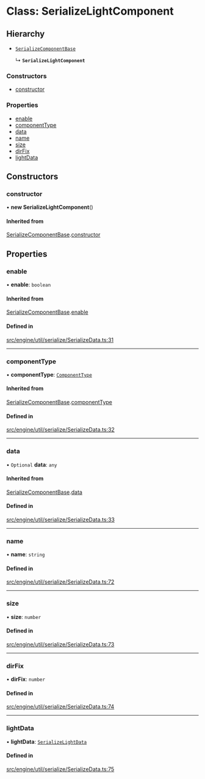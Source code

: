 # Class: SerializeLightComponent

## Hierarchy

- [`SerializeComponentBase`](SerializeComponentBase.md)

  ↳ **`SerializeLightComponent`**


### Constructors

- [constructor](SerializeLightComponent.md#constructor)

### Properties

- [enable](SerializeLightComponent.md#enable)
- [componentType](SerializeLightComponent.md#componenttype)
- [data](SerializeLightComponent.md#data)
- [name](SerializeLightComponent.md#name)
- [size](SerializeLightComponent.md#size)
- [dirFix](SerializeLightComponent.md#dirfix)
- [lightData](SerializeLightComponent.md#lightdata)

## Constructors

### constructor

• **new SerializeLightComponent**()

#### Inherited from

[SerializeComponentBase](SerializeComponentBase.md).[constructor](SerializeComponentBase.md#constructor)

## Properties

### enable

• **enable**: `boolean`

#### Inherited from

[SerializeComponentBase](SerializeComponentBase.md).[enable](SerializeComponentBase.md#enable)

#### Defined in

[src/engine/util/serialize/SerializeData.ts:31](https://github.com/Orillusion/orillusion/blob/main/src/engine/util/serialize/SerializeData.ts#L31)

___

### componentType

• **componentType**: [`ComponentType`](../enums/ComponentType.md)

#### Inherited from

[SerializeComponentBase](SerializeComponentBase.md).[componentType](SerializeComponentBase.md#componenttype)

#### Defined in

[src/engine/util/serialize/SerializeData.ts:32](https://github.com/Orillusion/orillusion/blob/main/src/engine/util/serialize/SerializeData.ts#L32)

___

### data

• `Optional` **data**: `any`

#### Inherited from

[SerializeComponentBase](SerializeComponentBase.md).[data](SerializeComponentBase.md#data)

#### Defined in

[src/engine/util/serialize/SerializeData.ts:33](https://github.com/Orillusion/orillusion/blob/main/src/engine/util/serialize/SerializeData.ts#L33)

___

### name

• **name**: `string`

#### Defined in

[src/engine/util/serialize/SerializeData.ts:72](https://github.com/Orillusion/orillusion/blob/main/src/engine/util/serialize/SerializeData.ts#L72)

___

### size

• **size**: `number`

#### Defined in

[src/engine/util/serialize/SerializeData.ts:73](https://github.com/Orillusion/orillusion/blob/main/src/engine/util/serialize/SerializeData.ts#L73)

___

### dirFix

• **dirFix**: `number`

#### Defined in

[src/engine/util/serialize/SerializeData.ts:74](https://github.com/Orillusion/orillusion/blob/main/src/engine/util/serialize/SerializeData.ts#L74)

___

### lightData

• **lightData**: [`SerializeLightData`](SerializeLightData.md)

#### Defined in

[src/engine/util/serialize/SerializeData.ts:75](https://github.com/Orillusion/orillusion/blob/main/src/engine/util/serialize/SerializeData.ts#L75)
